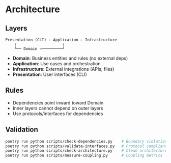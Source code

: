 # Architecture

## Layers

```
Presentation (CLI) ← Application ← Infrastructure
    ↑                    ↑
    └── Domain ←─────────┘
```

- **Domain**: Business entities and rules (no external deps)
- **Application**: Use cases and orchestration
- **Infrastructure**: External integrations (APIs, files)
- **Presentation**: User interfaces (CLI)

## Rules

- Dependencies point inward toward Domain
- Inner layers cannot depend on outer layers
- Use protocols/interfaces for dependencies

## Validation

```bash
poetry run python scripts/check-dependencies.py    # Boundary violations
poetry run python scripts/validate-interfaces.py   # Protocol compliance
poetry run python scripts/check-architecture.py    # Clean architecture
poetry run python scripts/measure-coupling.py      # Coupling metrics
```
